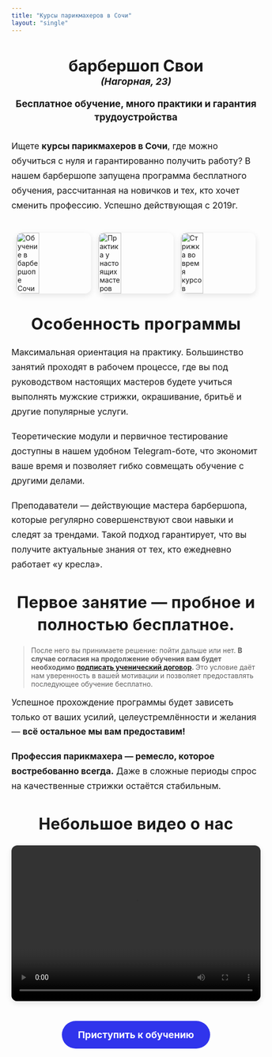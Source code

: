 ```yaml
---
title: "Курсы парикмахеров в Сочи"
layout: "single"
---
```


<style>
  /* === Светлая тема === */
  body.light {
    background-color: #ffffff;
    color: #000000;
  }

  body.light a {
    color: #3034EC;
  }

  body.light a:hover {
    color: #2023a0;
  }

  /* === Тёмная тема === */
  body.dark {
    background-color: #121212;
    color: #ffffff;
  }

  body.dark a {
    color: #8fa9ff;
  }

  body.dark a:hover {
    color: #b6c8ff;
  }

  /* === Заголовки === */
  h1 {
    font-size: 2rem;
    text-align: center;
    margin-bottom: 20px;
  }

  h2 {
    text-align: center;
    font-size: 1.8rem;
    margin-top: 20px;
    margin-bottom: 30px;
  }

  h3 {
    text-align: center;
    font-size: 2rem;
    margin-top: 40px;
    margin-bottom: 20px;
    font-weight: bold;
    line-height: 1.4;
    letter-spacing: 0.5px;
  }

  .split-title {
    font-size: 1.2rem;
    line-height: 1.4;
    text-align: center;
  }

  .title-part {
    display: inline;
  }

  @media (max-width: 768px) {
    .split-title {
      font-size: 1rem;
    }

    .title-part {
      display: block;
    }
  }

  p {
    font-size: 1.1rem;
    line-height: 1.7;
    max-width: 800px;
    margin: 10px auto 20px;
  }

  .image-carousel {
    display: flex;
    justify-content: center;
    gap: 15px;
    flex-wrap: wrap;
    margin: 40px 0;
  }

  .image-carousel img {
    width: 30%;
    max-width: 300px;
    border-radius: 12px;
    box-shadow: 0 4px 12px rgba(0, 0, 0, 0.1);
    transition: transform 0.3s ease;
  }

  .image-carousel img:hover {
    transform: scale(1.05);
  }

  .video-frame {
    text-align: center;
    margin: 30px auto;
  }

  .video-frame video {
    max-width: 100%;
    border-radius: 12px;
    box-shadow: 0 4px 12px rgba(0, 0, 0, 0.1);
  }

  .enroll-button {
    text-align: center;
    margin: 40px 0;
  }

  .btn-primary {
    background-color: #3034EC;
    color: white;
    padding: 16px 32px;
    font-size: 1.2rem;
    font-weight: bold;
    border-radius: 30px;
    text-decoration: none;
    display: inline-block;
    transition: background-color 0.3s ease;
  }

  .btn-primary:hover {
    background-color: #605E5CFF;
  }

  .theme-toggle {
    position: fixed;
    top: 10px;
    right: 10px;
    background: none;
    border: 2px solid currentColor;
    padding: 6px 12px;
    font-size: 0.9rem;
    border-radius: 8px;
    cursor: pointer;
  }
</style>

<!-- Контент -->
<h1>
  барбершоп Свои <br>
  <span style="font-size: 0.6em; font-style: italic;">(Нагорная, 23)</span>
</h1>

<h2 class="split-title">
  <span class="title-part">Бесплатное обучение,</span>
  <span class="title-part">много практики</span>
  <span class="title-part">и гарантия трудоустройства</span>
</h2>

<p>Ищете <strong>курсы парикмахеров в Сочи</strong>, где можно обучиться с нуля и гарантированно получить работу? В нашем барбершопе запущена программа бесплатного обучения, рассчитанная на новичков и тех, кто хочет сменить профессию. Успешно действующая с 2019г.</p>

<div class="image-carousel">
  <img src="/images/learn/lerarn_1.webp" alt="Обучение в барбершопе Сочи">
  <img src="/images/learn/lerarn_2.webp" alt="Практика у настоящих мастеров">
  <img src="/images/learn/lerarn_3.webp" alt="Стрижка во время курсов">
</div>

<h3><strong>Особенность программы</strong></h3>

<p>Максимальная ориентация на практику. Большинство занятий проходят в рабочем процессе, где вы под руководством настоящих мастеров будете учиться выполнять мужские стрижки, окрашивание, бритьё и другие популярные услуги.</p>

<p>Теоретические модули и первичное тестирование доступны в нашем удобном Telegram-боте, что экономит ваше время и позволяет гибко совмещать обучение с другими делами.</p>

<p>Преподаватели — действующие мастера барбершопа, которые регулярно совершенствуют свои навыки и следят за трендами. Такой подход гарантирует, что вы получите актуальные знания от тех, кто ежедневно работает «у кресла».</p>

<h3><strong>Первое занятие — пробное и полностью бесплатное.</strong></h3>

<blockquote>
  После него вы принимаете решение: пойти дальше или нет.
  <strong>
    В случае согласия на продолжение обучения вам будет необходимо
    <a href="/docs/dogovor.pdf" target="_blank" rel="noopener noreferrer">подписать ученический договор</a>.
  </strong>
  Это условие даёт нам уверенность в вашей мотивации и позволяет предоставлять последующее обучение бесплатно.
</blockquote>

<p>Успешное прохождение программы будет зависеть только от ваших усилий, целеустремлённости и желания — <strong>всё остальное мы вам предоставим!</strong></p>

<p><strong>Профессия парикмахера — ремесло, которое востребованно всегда.</strong> Даже в сложные периоды спрос на качественные стрижки остаётся стабильным.</p>

<div class="video-frame">
  <h3>Небольшое видео о нас</h3>
  <video width="560" height="315" controls>
    <source src="/images/learn/vid_laern.webm" type="video/webm">
    Ваш браузер не поддерживает воспроизведение видео.
  </video>
</div>

<div class="enroll-button">
  <a href="https://t.me/svoyi_sochi" class="btn-primary">Приступить к обучению</a>
</div>

